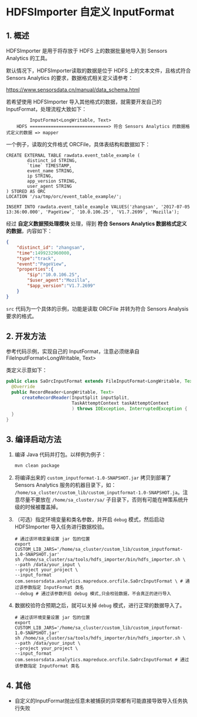 # HDFSImporter 自定义 InputFormat

## 1. 概述

HDFSImporter 是用于将存放于 HDFS 上的数据批量地导入到 Sensors Analytics 的工具。

默认情况下，HDFSImporter读取的数据是位于 HDFS 上的文本文件，且格式符合 Sensors Analytics 的要求，数据格式相关定义请参考：

https://www.sensorsdata.cn/manual/data_schema.html

若希望使用 HDFSImporter 导入其他格式的数据，就需要开发自己的 InputFormat，处理流程大致如下：

```
         InputFormat<LongWritable, Text>
    HDFS ==============================> 符合 Sensors Analytics 的数据格式定义的数据 => mapper
```

一个例子，读取的文件格式 ORCFile，具体表结构和数据如下：

```shell
CREATE EXTERNAL TABLE rawdata.event_table_example (
        distinct_id STRING,
        `time` TIMESTAMP,
        event_name STRING,
        ip STRING,
        app_version STRING,
        user_agent STRING
) STORED AS ORC
LOCATION '/sa/tmp/orc/event_table_example/';

INSERT INTO rawdata.event_table_example VALUES('zhangsan', '2017-07-05 13:36:00.000', 'PageView', '10.0.106.25', 'V1.7.2699', 'Mozilla');
```

经过 **自定义数据预处理模块** 处理，得到 **符合 Sensors Analytics 数据格式定义的数据**，内容如下：

```json
{
    "distinct_id": "zhangsan",
    "time":1499232960000,
    "type":"track",
    "event":"PageView",
    "properties":{
        "$ip":"10.0.106.25",
        "$user_agent":"Mozilla",
        "$app_version":"V1.7.2699"
    }
}
```

`src` 代码为一个具体的示例，功能是读取 ORCFile 并转为符合 Sensors Analysis 要求的格式。

## 2. 开发方法

参考代码示例，实现自己的 InputFormat，注意必须继承自 FileInputFormat<LongWritable, Text>

类定义示意如下：

```java
public class SaOrcInputFormat extends FileInputFormat<LongWritable, Text> {
  @Override
  public RecordReader<LongWritable, Text>
      createRecordReader(InputSplit inputSplit,
                         TaskAttemptContext taskAttemptContext
                         ) throws IOException, InterruptedException {
  }
}
```

## 3. 编译启动方法

1. 编译 Java 代码并打包。以样例为例子：

   ```bash
   mvn clean package
   ```

2. 将编译出来的 `custom_inputformat-1.0-SNAPSHOT.jar` 拷贝到部署了 Sensors Analytics 服务的机器目录下，如： `/home/sa_cluster/custom_lib/custom_inputformat-1.0-SNAPSHOT.ja`。注意尽量不要放在 `/home/sa_cluster/sa/` 子目录下，否则有可能在神策系统升级的时候被覆盖掉。

3. （可选）指定环境变量和类名参数，并开启 `debug` 模式，然后启动 HDFSImporter 导入任务进行数据校验。

   ```shell
   # 通过该环境变量设置 jar 包的位置
   export CUSTOM_LIB_JARS='/home/sa_cluster/custom_lib/custom_inputformat-1.0-SNAPSHOT.jar'
   sh /home/sa_cluster/sa/tools/hdfs_importer/bin/hdfs_importer.sh \
   --path /data/your_input \
   --project your_project \
   --input_format com.sensorsdata.analytics.mapreduce.orcfile.SaOrcInputFormat \ # 通过该参数指定 InputFormat 类名
   --debug # 通过该参数开启 debug 模式,只会校验数据，不会真正的进行导入
   ```

4. 数据校验符合预期之后，就可以关掉 `debug` 模式，进行正常的数据导入了。

   ```shell
   # 通过该环境变量设置 jar 包的位置
   export CUSTOM_LIB_JARS='/home/sa_cluster/custom_lib/custom_inputformat-1.0-SNAPSHOT.jar'
   sh /home/sa_cluster/sa/tools/hdfs_importer/bin/hdfs_importer.sh \
   --path /data/your_input \
   --project your_project \
   --input_format com.sensorsdata.analytics.mapreduce.orcfile.SaOrcInputFormat # 通过该参数指定 InputFormat 类名
   ```

## 4. 其他

* 自定义的InputFormat抛出任意未被捕获的异常都有可能直接导致导入任务执行失败